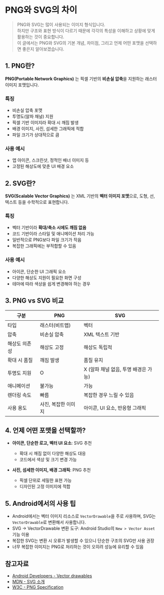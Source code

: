 # PNG와 SVG의 차이

> PNG와 SVG는 많이 사용되는 이미지 형식입니다.  
> 하지만 구조와 표현 방식이 다르기 때문에 각각의 특성을 이해하고 상황에 맞게 활용하는 것이 중요합니다.  
> 이 글에서는 PNG와 SVG의 기본 개념, 차이점, 그리고 언제 어떤 포맷을 선택하면 좋은지 알아보겠습니다.  

## 1. PNG란?

**PNG(Portable Network Graphics)** 는 픽셀 기반의 **비손실 압축**을 지원하는 래스터 이미지 포맷입니다.

### 특징

* 비손실 압축 포맷
* 투명도(알파 채널) 지원
* 픽셀 기반 이미지라 확대 시 깨짐 발생
* 배경 이미지, 사진, 섬세한 그래픽에 적합
* 파일 크기가 상대적으로 큼

### 사용 예시

* 앱 아이콘, 스크린샷, 정적인 배너 이미지 등
* 고정된 해상도에 맞춘 UI 배경 요소

## 2. SVG란?

**SVG(Scalable Vector Graphics)** 는 XML 기반의 **벡터 이미지 포맷**으로, 도형, 선, 텍스트 등을 수학적으로 표현합니다.

### 특징

* 벡터 기반이라 **확대/축소 시에도 깨짐 없음**
* 코드 기반이라 스타일 및 애니메이션 처리 가능
* 일반적으로 PNG보다 파일 크기가 작음
* 복잡한 그래픽에는 부적합할 수 있음

### 사용 예시

* 아이콘, 단순한 UI 그래픽 요소
* 다양한 해상도 지원이 필요한 화면 구성
* 테마에 따라 색상을 쉽게 변경해야 하는 경우

## 3. PNG vs SVG 비교

| 구분      | PNG         | SVG                     |
| ------- | ----------- | ----------------------- |
| 타입      | 래스터(비트맵)    | 벡터                      |
| 압축      | 비손실 압축      | XML 텍스트 기반              |
| 해상도 의존성 | 해상도 고정      | 해상도 독립적                 |
| 확대 시 품질 | 깨짐 발생       | 품질 유지                   |
| 투명도 지원  | O           | X (알파 채널 없음, 투명 배경은 가능) |
| 애니메이션   | 불가능         | 가능                      |
| 렌더링 속도  | 빠름          | 복잡한 경우 느릴 수 있음          |
| 사용 용도   | 사진, 복잡한 이미지 | 아이콘, UI 요소, 반응형 그래픽     |

## 4. 언제 어떤 포맷을 선택할까?

* **아이콘, 단순한 로고, 벡터 UI 요소**: SVG 추천

  * 확대 시 깨짐 없이 다양한 해상도 대응
  * 코드에서 색상 및 크기 변경 가능

* **사진, 섬세한 이미지, 배경 그래픽**: PNG 추천

  * 픽셀 단위로 세밀한 표현 가능
  * 디자인된 고정 이미지에 적합

## 5. Android에서의 사용 팁

* Android에서는 벡터 이미지 리소스로 `VectorDrawable`을 주로 사용하며, SVG는 `VectorDrawable`로 변환해서 사용합니다.
* SVG → VectorDrawable 변환 도구: Android Studio의 `New > Vector Asset` 기능 이용
* 복잡한 SVG는 변환 시 오류가 발생할 수 있으니 단순한 구조의 SVG만 사용 권장
* 너무 복잡한 이미지는 PNG로 처리하는 것이 오히려 성능에 유리할 수 있음

## 참고자료

* [Android Developers - Vector drawables](https://developer.android.com/guide/topics/graphics/vector-drawable-resources)
* [MDN - SVG 소개](https://developer.mozilla.org/ko/docs/Web/SVG)
* [W3C - PNG Specification](https://www.w3.org/TR/PNG/)
